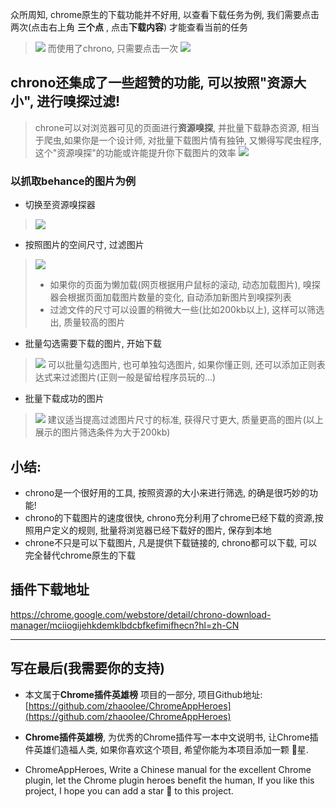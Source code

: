 众所周知, chrome原生的下载功能并不好用, 以查看下载任务为例, 我们需要点击两次(点击右上角 **三个点** , 点击**下载内容**) 才能查看当前的任务
> ![](https://upload-images.jianshu.io/upload_images/3203841-9148044af050bce0.png?imageMogr2/auto-orient/strip%7CimageView2/2/w/1240)
而使用了chrono, 只需要点击一次
> ![](https://upload-images.jianshu.io/upload_images/3203841-4a1fe4f8fd059f77.png?imageMogr2/auto-orient/strip%7CimageView2/2/w/1240)

## chrono还集成了一些超赞的功能, 可以按照"资源大小", 进行嗅探过滤!
> chrone可以对浏览器可见的页面进行**资源嗅探**, 并批量下载静态资源, 相当于爬虫,如果你是一个设计师, 对批量下载图片情有独钟, 又懒得写爬虫程序, 这个"资源嗅探"的功能或许能提升你下载图片的效率
> ![](https://upload-images.jianshu.io/upload_images/3203841-15f7dbc3886ce27a.png?imageMogr2/auto-orient/strip%7CimageView2/2/w/1240)
### 以抓取behance的图片为例
- 切换至资源嗅探器
> ![](https://upload-images.jianshu.io/upload_images/3203841-f8b511543fc16bd6.png?imageMogr2/auto-orient/strip%7CimageView2/2/w/1240)
- 按照图片的空间尺寸, 过滤图片
> ![](https://upload-images.jianshu.io/upload_images/3203841-2763cff64d85b343.png?imageMogr2/auto-orient/strip%7CimageView2/2/w/1240)
> - 如果你的页面为懒加载(网页根据用户鼠标的滚动, 动态加载图片), 嗅探器会根据页面加载图片数量的变化, 自动添加新图片到嗅探列表 
> - 过滤文件的尺寸可以设置的稍微大一些(比如200kb以上), 这样可以筛选出, 质量较高的图片
- 批量勾选需要下载的图片, 开始下载
> ![](https://upload-images.jianshu.io/upload_images/3203841-89ba4a1e7fb5bc2b.png?imageMogr2/auto-orient/strip%7CimageView2/2/w/1240)
> 可以批量勾选图片, 也可单独勾选图片, 如果你懂正则, 还可以添加正则表达式来过滤图片(正则一般是留给程序员玩的...)
- 批量下载成功的图片
> ![](https://upload-images.jianshu.io/upload_images/3203841-25db204baabcdf2c.png?imageMogr2/auto-orient/strip%7CimageView2/2/w/1240)
> 建议适当提高过滤图片尺寸的标准, 获得尺寸更大, 质量更高的图片(以上展示的图片筛选条件为大于200kb)



## 小结:
- chrono是一个很好用的工具, 按照资源的大小来进行筛选, 的确是很巧妙的功能! 
- chrono的下载图片的速度很快, chrono充分利用了chrome已经下载的资源,按照用户定义的规则, 批量将浏览器已经下载好的图片, 保存到本地
- chrone不只是可以下载图片, 凡是提供下载链接的, chrono都可以下载, 可以完全替代chrome原生的下载


## 插件下载地址
https://chrome.google.com/webstore/detail/chrono-download-manager/mciiogijehkdemklbdcbfkefimifhecn?hl=zh-CN

---

## 写在最后(我需要你的支持)
- 本文属于**Chrome插件英雄榜** 项目的一部分, 项目Github地址: [https://github.com/zhaoolee/ChromeAppHeroes](https://github.com/zhaoolee/ChromeAppHeroes)

- **Chrome插件英雄榜**, 为优秀的Chrome插件写一本中文说明书, 让Chrome插件英雄们造福人类, 如果你喜欢这个项目, 希望你能为本项目添加一颗 🌟星.

- ChromeAppHeroes, Write a Chinese manual for the excellent Chrome plugin, let the Chrome plugin heroes benefit the human, If you like this project, I hope you can add a star 🌟 to this project.

